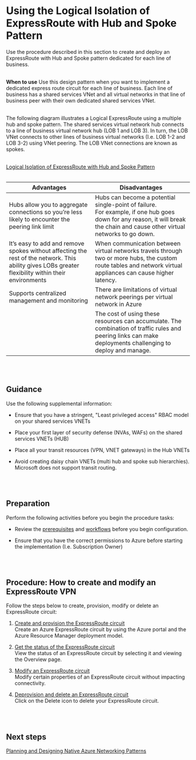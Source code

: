 # Using the Logical Isolation of ExpressRoute with Hub and Spoke Pattern
Use the procedure described in this section to create and deploy an ExpressRoute with Hub and  Spoke pattern dedicated for each line of business.
<br />
<br />

**When to use**
Use this design pattern when you want to implement a dedicated express route circuit for each line of business. Each line of business has a shared services VNet and all virtual networks in that line of business peer with their own dedicated shared services VNet.
<br />
<br />

The following diagram illustrates a Logical ExpressRoute using a multiple hub and spoke pattern. The shared services virtual network hub connects to a line of business virtual network hub (LOB 1 and LOB 3). In turn, the LOB VNet connects to other lines of business virtual networks (I.e. LOB 1-2 and LOB 3-2) using VNet peering. The LOB VNet connections are known as spokes. 
<br />
<br />

[Logical Isolation of ExpressRoute with Hub and Spoke Pattern](https://github.com/alvarovitta/Azure-Networking/blob/master/images/LogicalIsolationofExpressRoutewithHubandSpokePattern.png)
<br />
<br />
	
|Advantages	| Disadvantages |
| ------------ | ------------ |
|Hubs allow you to aggregate connections so you’re less likely to encounter the peering link limit | Hubs can become a potential single-point of failure. <br />For example, if one hub goes down for any reason, it will break the chain and cause other virtual networks to go down.|
|It’s easy to add and remove spokes without affecting the rest of the network. This ability gives LOBs greater flexibility within their environments	|When communication between virtual networks travels through two or more hubs, the custom route tables and network virtual appliances can cause higher latency.|
|Supports centralized management and monitoring	|There are limitations of virtual network peerings per virtual network in Azure|
||	The cost of using these resources can accumulate. The combination of traffic rules and peering links can make deployments challenging to deploy and manage. |
<br />
<br />

## Guidance
Use the following supplemental information:
- Ensure that you have a stringent, "Least privileged access" RBAC model on your shared services VNETs 

- Place your first layer of security defense (NVAs, WAFs)  on the shared services VNETs (HUB)
- Place all your transit resources (VPN, VNET gateways) in the Hub VNETs
- Avoid creating daisy chain VNETs (multi hub and spoke sub hierarchies). Microsoft does not support transit routing.
<br />
<br />

## Preparation
Perform the following activities before you begin the procedure tasks: 
- Review the [prerequisites](https://docs.microsoft.com/en-us/azure/expressroute/expressroute-prerequisites) and [workflows](https://docs.microsoft.com/en-us/azure/expressroute/expressroute-workflows) before you begin configuration.
	
- Ensure that you have the correct permissions to Azure before starting the implementation (I.e. Subscription Owner)
<br />
<br />

## Procedure:  How to create and modify an ExpressRoute VPN
Follow the steps below to create, provision, modify or delete an ExpressRoute circuit:
	
1. [Create and provision the ExpressRoute circuit](https://docs.microsoft.com/en-us/azure/expressroute/expressroute-howto-circuit-portal-resource-manager#create)  
  Create an Azure ExpressRoute circuit by using the Azure portal and the Azure Resource Manager deployment model. 
	
2. [Get the status of the ExpressRoute circuit](https://docs.microsoft.com/en-us/azure/expressroute/expressroute-howto-circuit-portal-resource-manager#status)  
  View the status of an ExpressRoute circuit by selecting it and viewing the Overview page. 
	
3. [Modify an ExpressRoute circuit](https://docs.microsoft.com/en-us/azure/expressroute/expressroute-howto-circuit-portal-resource-manager#modify)  
  Modify certain properties of an ExpressRoute circuit without impacting connectivity.
	
4. [Deprovision and delete an ExpressRoute circuit](https://docs.microsoft.com/en-us/azure/expressroute/expressroute-howto-circuit-portal-resource-manager#delete)  
  Click on the Delete icon to delete your ExpressRoute circuit.
<br />
<br />

## Next steps
[Planning and Designing Native Azure Networking Patterns](https://github.com/alvarovitta/Azure-Networking/blob/master/3.0-Planning-and-Designing-Native-Azure-Networking-Patterns.md)

